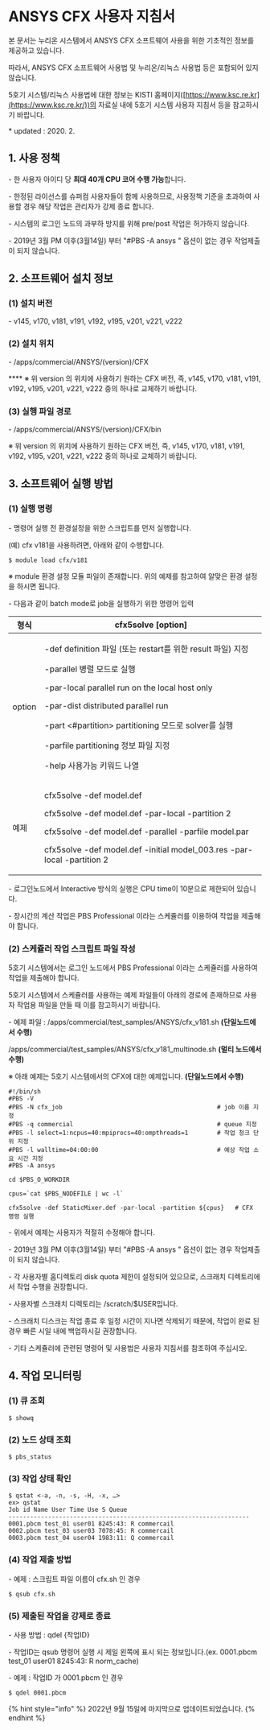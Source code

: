 # ANSYS CFX 사용자 지침서

본 문서는 누리온 시스템에서 ANSYS CFX 소프트웨어 사용을 위한 기초적인 정보를 제공하고 있습니다. &#x20;

따라서, ANSYS CFX 소프트웨어 사용법 및 누리온/리눅스 사용법 등은 포함되어 있지 않습니다. &#x20;

5호기 시스템/리눅스 사용법에 대한 정보는 KISTI 홈페이지([https://www.ksc.re.kr](https://www.ksc.re.kr/))의 자료실 내에 5호기 시스템 사용자 지침서 등을 참고하시기 바랍니다. &#x20;

\* updated : 2020. 2.

## 1. 사용 정책

&#x20;\- 한 사용자 아이디 당 **최대 40개 CPU 코어 수행 가능**합니다.

&#x20;\- 한정된 라이선스를 슈퍼컴 사용자들이 함께 사용하므로, 사용정책 기준을 초과하여 사용할 경우 해당 작업은 관리자가 강제 종료 합니다.

&#x20;\- 시스템의 로그인 노드의 과부하 방지를 위해 pre/post 작업은 허가하지 않습니다.&#x20;

&#x20;\- 2019년 3월 PM 이후(3월14일) 부터 "#PBS -A ansys " 옵션이 없는 경우 작업제출이 되지 않습니다.

## 2. 소프트웨어 설치 정보

### (1) 설치 버전

\- v145, v170, v181, v191, v192, v195, v201, v221, v222

### (2) 설치 위치

\- /apps/commercial/ANSYS/(version)/CFX

&#x20;**** ※ 위 version 의 위치에 사용하기 원하는 CFX 버전, 즉, v145, v170, v181, v191, v192, v195, v201, v221, v222 중의 하나로 교체하기 바랍니다.

### (3) 실행 파일 경로&#x20;

\- /apps/commercial/ANSYS/(version)/CFX/bin

&#x20;※ 위 version 의 위치에 사용하기 원하는 CFX 버전, 즉, v145, v170, v181, v191, v192, v195, v201, v221, v222 중의 하나로 교체하기 바랍니다.

## 3. 소프트웨어 실행 방법

### (1) 실행 명령

\- 명령어 실행 전 환경설정을 위한 스크립트를 먼저 실행합니다.&#x20;

&#x20;   (예) cfx v181을 사용하려면, 아래와 같이 수행합니다.

```
$ module load cfx/v181
```

※ module 환경 설정 모듈 파일이 존재합니다. 위의 예제를 참고하여 알맞은 환경 설정을 하시면 됩니다.&#x20;



&#x20;\- 다음과 같이 batch mode로 job을 실행하기 위한 명령어 입력&#x20;

| 형식     |  cfx5solve \[option]                                                                                                                                                                                                                                                                                          |
| ------ | ------------------------------------------------------------------------------------------------------------------------------------------------------------------------------------------------------------------------------------------------------------------------------------------------------------- |
| option | <p> -def definition 파일 (또는 restart를 위한 result 파일) 지정</p><p> -parallel 병렬 모드로 실행</p><p> -par-local parallel run on the local host only</p><p> -par-dist distributed parallel run</p><p> -part &#x3C;#partition> partitioning 모드로 solver를 실행</p><p> -parfile partitioning 정보 파일 지정</p><p> -help 사용가능 키워드 나열</p> |
| 예제     | <p>cfx5solve -def model.def</p><p> cfx5solve -def model.def -par-local -partition 2</p><p> cfx5solve -def model.def -parallel -parfile model.par</p><p> cfx5solve -def model.def -initial model_003.res -par-local -partition 2</p>                                                                           |

\- 로그인노드에서 Interactive 방식의 실행은 CPU time이 10분으로 제한되어 있습니다.

&#x20;\- 장시간의 계산 작업은 PBS Professional 이라는 스케쥴러를 이용하여 작업을 제출해야 합니다.

### (2) **스케쥴러 작업 스크립트 파일 작성**

5호기 시스템에서는 로그인 노드에서 PBS Professional 이라는 스케쥴러를 사용하여 작업을 제출해야 합니다.&#x20;

5호기 시스템에서 스케쥴러를 사용하는 예제 파일들이 아래의 경로에 존재하므로 사용자 작업용 파일을 만들 때 이를 참고하시기 바랍니다.&#x20;

\- 예제 파일 :  /apps/commercial/test\_samples/ANSYS/cfx\_v181.sh **(단일노드에서 수행)**

&#x20;                       /apps/commercial/test\_samples/ANSYS/cfx\_v181\_multinode.sh **(멀티 노드에서 수행)** &#x20;

※ 아래 예제는 5호기 시스템에서의 CFX에 대한 예제입니다. **(단일노드에서 수행)**

```
#!/bin/sh
#PBS -V                                                                             
#PBS -N cfx_job                                           # job 이름 지정
#PBS -q commercial                                        # queue 지정
#PBS -l select=1:ncpus=40:mpiprocs=40:ompthreads=1        # 작업 청크 단위 지정
#PBS -l walltime=04:00:00                                 # 예상 작업 소요 시간 지정
#PBS -A ansys

cd $PBS_O_WORKDIR

cpus=`cat $PBS_NODEFILE | wc -l`

cfx5solve -def StaticMixer.def -par-local -partition ${cpus}   # CFX 명령 실행
```

\- 위에서 예제는 사용자가 적절히 수정해야 합니다.

&#x20;\- 2019년 3월 PM 이후(3월14일) 부터 "#PBS -A ansys " 옵션이 없는 경우 작업제출이 되지 않습니다.

&#x20;\- 각 사용자별 홈디렉토리 disk quota 제한이 설정되어 있으므로, 스크래치 디렉토리에서 작업 수행을 권장합니다.

&#x20;\- 사용자별 스크래치 디렉토리는 /scratch/$USER입니다.

&#x20;\- 스크래치 디스크는 작업 종료 후 일정 시간이 지나면 삭제되기 때문에, 작업이 완료 된 경우 빠른 시일 내에 백업하시길 권장합니다.&#x20;

&#x20;\- 기타 스케쥴러에 관련된 명령어 및 사용법은 사용자 지침서를 참조하여 주십시오.

## 4. **작업 모니터링**

### (**1**) **큐 조회**

```
$ showq
```

### (2) **노드 상태 조회**

```
$ pbs_status
```

### (3) **작업 상태 확인**

```
$ qstat <-a, -n, -s, -H, -x, …>
ex> qstat
Job id Name User Time Use S Queue
-------------------------------------------------------------------
0001.pbcm test_01 user01 8245:43: R commercail
0002.pbcm test_03 user03 7078:45: R commercail
0003.pbcm test_04 user04 1983:11: Q commercail
```

### (4) **작업 제출 방법**

\- 예제 : 스크립트 파일 이름이 cfx.sh 인 경우

```
$ qsub cfx.sh
```

### (5) **제출된 작업을 강제로 종료**

\- 사용 방법 : qdel {작업ID}

&#x20;\- 작업ID는 qsub 명령어 실행 시 제일 왼쪽에 표시 되는 정보입니다.(ex. 0001.pbcm test\_01 user01 8245:43: R norm\_cache)

&#x20;\- 예제 : 작업ID 가 0001.pbcm 인 경우

```
$ qdel 0001.pbcm
```

{% hint style="info" %}
2022년 9월 15일에 마지막으로 업데이트되었습니다.
{% endhint %}
